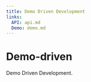 ```yaml
---
title: Demo Driven Development
links:
  API: api.md
  Demo: demo.md
---
```

# Demo-driven

Demo Driven Development.
